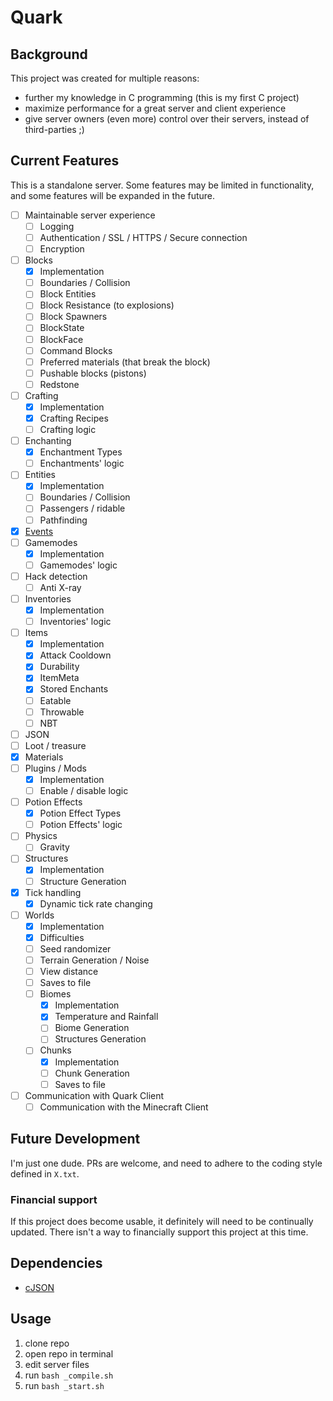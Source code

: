 # Quark
## Background
This project was created for multiple reasons:
- further my knowledge in C programming (this is my first C project)
- maximize performance for a great server and client experience
- give server owners (even more) control over their servers, instead of third-parties ;)

## Current Features
This is a standalone server. Some features may be limited in functionality, and some features will be expanded in the future.

- [ ] Maintainable server experience
  - [ ] Logging
  - [ ] Authentication / SSL / HTTPS / Secure connection
  - [ ] Encryption
- [ ] Blocks
  - [x] Implementation
  - [ ] Boundaries / Collision
  - [ ] Block Entities
  - [ ] Block Resistance (to explosions)
  - [ ] Block Spawners
  - [ ] BlockState
  - [ ] BlockFace
  - [ ] Command Blocks
  - [ ] Preferred materials (that break the block)
  - [ ] Pushable blocks (pistons)
  - [ ] Redstone
- [ ] Crafting
  - [x] Implementation
  - [x] Crafting Recipes
  - [ ] Crafting logic
- [ ] Enchanting
  - [x] Enchantment Types
  - [ ] Enchantments' logic
- [ ] Entities
  - [x] Implementation
  - [ ] Boundaries / Collision
  - [ ] Passengers / ridable
  - [ ] Pathfinding
- [x] [Events](https://github.com/RandomHashTags/quark/tree/main/quark/events)
- [ ] Gamemodes
  - [x] Implementation
  - [ ] Gamemodes' logic
- [ ] Hack detection
  - [ ] Anti X-ray
- [ ] Inventories
  - [x] Implementation
  - [ ] Inventories' logic
- [ ] Items
  - [x] Implementation
  - [x] Attack Cooldown
  - [x] Durability
  - [x] ItemMeta
  - [x] Stored Enchants
  - [ ] Eatable
  - [ ] Throwable
  - [ ] NBT
- [ ] JSON
- [ ] Loot / treasure
- [x] Materials
- [ ] Plugins / Mods
  - [x] Implementation
  - [ ] Enable / disable logic
- [ ] Potion Effects
  - [x] Potion Effect Types
  - [ ] Potion Effects' logic
- [ ] Physics
  - [ ] Gravity
- [ ] Structures
  - [x] Implementation
  - [ ] Structure Generation
- [x] Tick handling
  - [x] Dynamic tick rate changing
- [ ] Worlds
  - [x] Implementation
  - [x] Difficulties
  - [ ] Seed randomizer
  - [ ] Terrain Generation / Noise
  - [ ] View distance
  - [ ] Saves to file
  - [ ] Biomes
    - [x] Implementation
    - [x] Temperature and Rainfall
    - [ ] Biome Generation
    - [ ] Structures Generation
  - [ ] Chunks
    - [x] Implementation
    - [ ] Chunk Generation
    - [ ] Saves to file
- [ ] Communication with Quark Client
  - [ ] Communication with the Minecraft Client

## Future Development
I'm just one dude. PRs are welcome, and need to adhere to the coding style defined in `X.txt`.
### Financial support
If this project does become usable, it definitely will need to be continually updated. There isn't a way to financially support this project at this time.

## Dependencies
* [cJSON](https://github.com/DaveGamble/cJSON)

## Usage
1. clone repo
2. open repo in terminal
3. edit server files
4. run `bash _compile.sh`
5. run `bash _start.sh`
